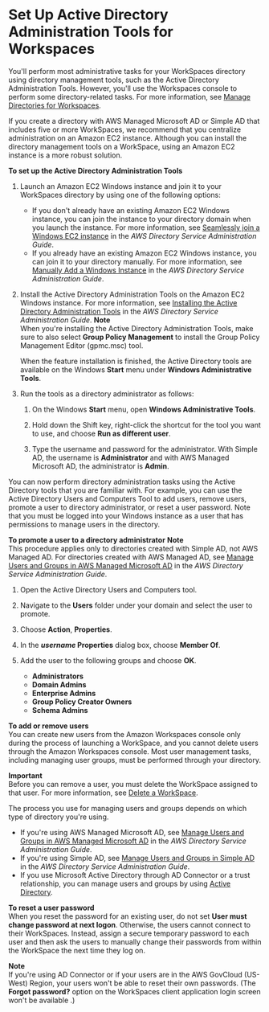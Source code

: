 # Set Up Active Directory Administration Tools for Workspaces<a name="directory_administration"></a>

You'll perform most administrative tasks for your WorkSpaces directory using directory management tools, such as the Active Directory Administration Tools\. However, you'll use the Workspaces console to perform some directory\-related tasks\. For more information, see [Manage Directories for Workspaces](manage-workspaces-directory.md)\.

If you create a directory with AWS Managed Microsoft AD or Simple AD that includes five or more WorkSpaces, we recommend that you centralize administration on an Amazon EC2 instance\. Although you can install the directory management tools on a WorkSpace, using an Amazon EC2 instance is a more robust solution\.

**To set up the Active Directory Administration Tools**

1. Launch an Amazon EC2 Windows instance and join it to your WorkSpaces directory by using one of the following options:
   + If you don't already have an existing Amazon EC2 Windows instance, you can join the instance to your directory domain when you launch the instance\. For more information, see [Seamlessly join a Windows EC2 instance](https://docs.aws.amazon.com/directoryservice/latest/admin-guide/launching_instance.html) in the *AWS Directory Service Administration Guide*\.
   + If you already have an existing Amazon EC2 Windows instance, you can join it to your directory manually\. For more information, see [Manually Add a Windows Instance](https://docs.aws.amazon.com/directoryservice/latest/admin-guide/join_windows_instance.html) in the *AWS Directory Service Administration Guide*\.

1. Install the Active Directory Administration Tools on the Amazon EC2 Windows instance\. For more information, see [Installing the Active Directory Administration Tools](https://docs.aws.amazon.com/directoryservice/latest/admin-guide/install_ad_tools.html) in the *AWS Directory Service Administration Guide*\.
**Note**  
When you're installing the Active Directory Administration Tools, make sure to also select **Group Policy Management** to install the Group Policy Management Editor \(gpmc\.msc\) tool\.

   When the feature installation is finished, the Active Directory tools are available on the Windows **Start** menu under **Windows Administrative Tools**\.

1. Run the tools as a directory administrator as follows:

   1. On the Windows **Start** menu, open **Windows Administrative Tools**\.

   1. Hold down the Shift key, right\-click the shortcut for the tool you want to use, and choose **Run as different user**\.

   1. Type the username and password for the administrator\. With Simple AD, the username is **Administrator** and with AWS Managed Microsoft AD, the administrator is **Admin**\.

You can now perform directory administration tasks using the Active Directory tools that you are familiar with\. For example, you can use the Active Directory Users and Computers Tool to add users, remove users, promote a user to directory administrator, or reset a user password\. Note that you must be logged into your Windows instance as a user that has permissions to manage users in the directory\.

**To promote a user to a directory administrator**
**Note**  
This procedure applies only to directories created with Simple AD, not AWS Managed AD\. For directories created with AWS Managed AD, see [ Manage Users and Groups in AWS Managed Microsoft AD](https://docs.aws.amazon.com/directoryservice/latest/admin-guide/ms_ad_manage_users_groups.html) in the *AWS Directory Service Administration Guide*\.

1. Open the Active Directory Users and Computers tool\.

1. Navigate to the **Users** folder under your domain and select the user to promote\.

1. Choose **Action**, **Properties**\.

1. In the ***username* Properties** dialog box, choose **Member Of**\.

1. Add the user to the following groups and choose **OK**\.
   + **Administrators**
   + **Domain Admins**
   + **Enterprise Admins**
   + **Group Policy Creator Owners**
   + **Schema Admins**

**To add or remove users**  
You can create new users from the Amazon Workspaces console only during the process of launching a WorkSpace, and you cannot delete users through the Amazon Workspaces console\. Most user management tasks, including managing user groups, must be performed through your directory\. 

**Important**  
Before you can remove a user, you must delete the WorkSpace assigned to that user\. For more information, see [Delete a WorkSpace](delete-workspaces.md)\.

The process you use for managing users and groups depends on which type of directory you're using\.
+ If you're using AWS Managed Microsoft AD, see [ Manage Users and Groups in AWS Managed Microsoft AD](https://docs.aws.amazon.com/directoryservice/latest/admin-guide/ms_ad_manage_users_groups.html) in the *AWS Directory Service Administration Guide*\.
+ If you're using Simple AD, see [ Manage Users and Groups in Simple AD](https://docs.aws.amazon.com/directoryservice/latest/admin-guide/simple_ad_manage_users_groups.html) in the *AWS Directory Service Administration Guide*\. 
+ If you use Microsoft Active Directory through AD Connector or a trust relationship, you can manage users and groups by using [ Active Directory](https://docs.microsoft.com/powershell/module/addsadministration/?view=win10-ps)\. 

**To reset a user password**  
When you reset the password for an existing user, do not set **User must change password at next logon**\. Otherwise, the users cannot connect to their WorkSpaces\. Instead, assign a secure temporary password to each user and then ask the users to manually change their passwords from within the WorkSpace the next time they log on\.

**Note**  
If you're using AD Connector or if your users are in the AWS GovCloud \(US\-West\) Region, your users won't be able to reset their own passwords\. \(The **Forgot password?** option on the WorkSpaces client application login screen won't be available \.\)